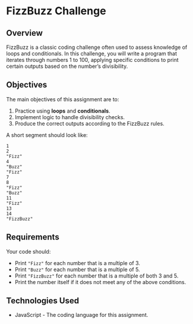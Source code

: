# FizzBuzz Challenge

## Overview

FizzBuzz is a classic coding challenge often used to assess knowledge of loops and conditionals. In this challenge, you will write a program that iterates through numbers 1 to 100, applying specific conditions to print certain outputs based on the number’s divisibility.

## Objectives

The main objectives of this assignment are to:
1. Practice using **loops** and **conditionals**.
2. Implement logic to handle divisibility checks.
3. Produce the correct outputs according to the FizzBuzz rules.

A short segment should look like:

```
1
2
"Fizz"
4
"Buzz"
"Fizz"
7
8
"Fizz"
"Buzz"
11
"Fizz"
13
14
"FizzBuzz"
```


## Requirements

Your code should:
- Print `"Fizz"` for each number that is a multiple of 3.
- Print `"Buzz"` for each number that is a multiple of 5.
- Print `"FizzBuzz"` for each number that is a multiple of both 3 and 5.
- Print the number itself if it does not meet any of the above conditions.


## Technologies Used
- JavaScript - The coding language for this assignment.